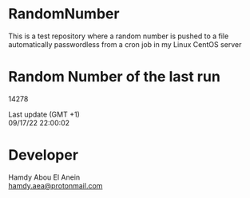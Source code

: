 # RandomNumber    
This is a test repository where a random number is pushed to a file automatically passwordless from a cron job in my Linux CentOS server    
# Random Number of the last run   
14278
      
Last update (GMT +1)    
09/17/22 22:00:02
# Developer    
Hamdy Abou El Anein   
hamdy.aea@protonmail.com
